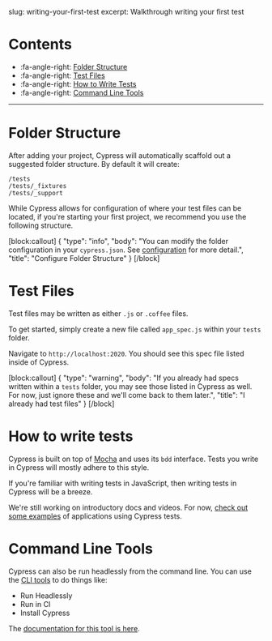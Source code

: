 slug: writing-your-first-test
excerpt: Walkthrough writing your first test

# Contents

- :fa-angle-right: [Folder Structure](#section-folder-structure)
- :fa-angle-right: [Test Files](#section-test-files)
- :fa-angle-right: [How to Write Tests](#section-how-to-write-tests)
- :fa-angle-right: [Command Line Tools](#section-command-line-tools)

***

# Folder Structure

After adding your project, Cypress will automatically scaffold out a suggested folder structure. By default it will create:

```
/tests
/tests/_fixtures
/tests/_support
```

While Cypress allows for configuration of where your test files can be located, if you're starting your first project, we recommend you use the following structure.

[block:callout]
{
  "type": "info",
  "body": "You can modify the folder configuration in your `cypress.json`. See [configuration](https://on.cypress.io/guides/configuration) for more detail.",
  "title": "Configure Folder Structure"
}
[/block]

# Test Files

Test files may be written as either `.js` or `.coffee` files.

To get started, simply create a new file called `app_spec.js` within your `tests` folder.

Navigate to `http://localhost:2020`. You should see this spec file listed inside of Cypress.

[block:callout]
{
  "type": "warning",
  "body": "If you already had specs written within a `tests` folder, you may see those listed in Cypress as well. For now, just ignore these and we'll come back to them later.",
  "title": "I already had test files"
}
[/block]

# How to write tests

Cypress is built on top of [Mocha](https://on.cypress.io/guides/bundled-tools#section-mocha) and uses its `bdd` interface. Tests you write in Cypress will mostly adhere to this style.

If you're familiar with writing tests in JavaScript, then writing tests in Cypress will be a breeze.

We're still working on introductory docs and videos. For now, [check out some examples](https://on.cypress.io/guides/all-example-apps) of applications using Cypress tests.

# Command Line Tools

Cypress can also be run headlessly from the command line. You can use the [CLI tools](https://github.com/cypress-io/cypress-cli) to do things like:

- Run Headlessly
- Run in CI
- Install Cypress

The [documentation for this tool is here](https://github.com/cypress-io/cypress-cli).